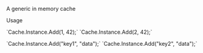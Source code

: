 <p>
    A generic in memory cache
</p>

<p>
    Usage
</p>

<p>
    `Cache<int, int>.Instance.Add(1, 42);`
    `Cache<int, int>.Instance.Add(2, 42);`
</p>

<p>
    `Cache<string, string>.Instance.Add("key1", "data");`
    `Cache<string, string>.Instance.Add("key2", "data");`
</p>